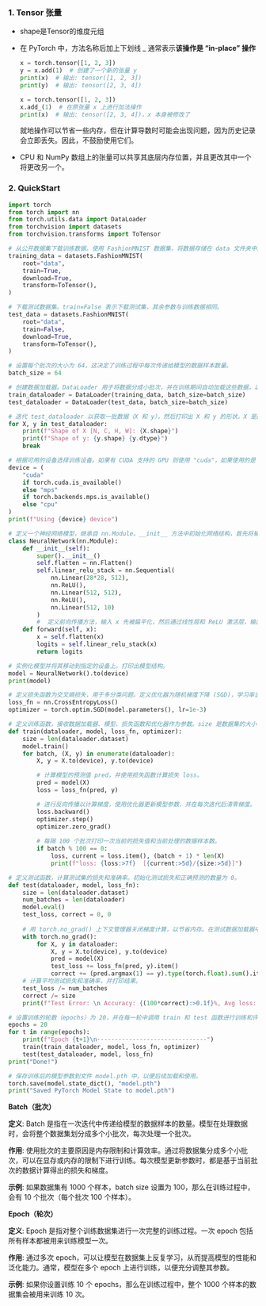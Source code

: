 ### 1. Tensor 张量

* shape是Tensor的维度元组

* 在 PyTorch 中，方法名称后加上下划线 _ 通常表示**该操作是 “in-place” 操作**

  ```python
  x = torch.tensor([1, 2, 3])
  y = x.add(1)  # 创建了一个新的张量 y
  print(x)  # 输出: tensor([1, 2, 3])
  print(y)  # 输出: tensor([2, 3, 4])
  ```

  ```python
  x = torch.tensor([1, 2, 3])
  x.add_(1)  # 在原张量 x 上进行加法操作
  print(x)  # 输出: tensor([2, 3, 4])，x 本身被修改了
  ```

  就地操作可以节省一些内存，但在计算导数时可能会出现问题，因为历史记录会立即丢失。因此，不鼓励使用它们。

* CPU 和 NumPy 数组上的张量可以共享其底层内存位置，并且更改其中一个将更改另一个。



### 2. QuickStart

```python
import torch
from torch import nn
from torch.utils.data import DataLoader
from torchvision import datasets
from torchvision.transforms import ToTensor

# 从公开数据集下载训练数据。使用 FashionMNIST 数据集，将数据存储在 data 文件夹中。train=True 表示下载训练集，download=True 表示如果数据集不存在则下载，transform=ToTensor() 将数据转换为 PyTorch 张量格式。
training_data = datasets.FashionMNIST(
    root="data",
    train=True,
    download=True,
    transform=ToTensor(),
)

# 下载测试数据集。train=False 表示下载测试集，其余参数与训练数据相同。
test_data = datasets.FashionMNIST(
    root="data",
    train=False,
    download=True,
    transform=ToTensor(),
)

# 设置每个批次的大小为 64，这决定了训练过程中每次传递给模型的数据样本数量。
batch_size = 64

# 创建数据加载器。DataLoader 用于将数据分成小批次，并在训练期间自动加载这些数据，以提高效率。
train_dataloader = DataLoader(training_data, batch_size=batch_size)
test_dataloader = DataLoader(test_data, batch_size=batch_size)

# 迭代 test_dataloader 以获取一批数据（X 和 y），然后打印出 X 和 y 的形状。X 是图像数据，y 是标签。break 语句确保只打印第一批数据的形状。
for X, y in test_dataloader:
    print(f"Shape of X [N, C, H, W]: {X.shape}")
    print(f"Shape of y: {y.shape} {y.dtype}")
    break

# 根据可用的设备选择训练设备。如果有 CUDA 支持的 GPU 则使用 "cuda"，如果使用的是 Apple 的 Metal Performance Shaders (MPS) 则使用 "mps"，否则使用 CPU。
device = (
    "cuda"
    if torch.cuda.is_available()
    else "mps"
    if torch.backends.mps.is_available()
    else "cpu"
)
print(f"Using {device} device")

# 定义一个神经网络模型，继承自 nn.Module。__init__ 方法中初始化网络结构，首先将输入图像扁平化，然后定义一个包含多个全连接层和 ReLU 激活函数的顺序模块。
class NeuralNetwork(nn.Module):
    def __init__(self):
        super().__init__()
        self.flatten = nn.Flatten()
        self.linear_relu_stack = nn.Sequential(
            nn.Linear(28*28, 512),
            nn.ReLU(),
            nn.Linear(512, 512),
            nn.ReLU(),
            nn.Linear(512, 10)
        )
		#  定义前向传播方法，输入 x 先被扁平化，然后通过线性层和 ReLU 激活层，输出logits（预测结果）。
    def forward(self, x):
        x = self.flatten(x)
        logits = self.linear_relu_stack(x)
        return logits

# 实例化模型并将其移动到指定的设备上。打印出模型结构。
model = NeuralNetwork().to(device)
print(model)

# 定义损失函数为交叉熵损失，用于多分类问题。定义优化器为随机梯度下降 (SGD)，学习率设为 0.001。
loss_fn = nn.CrossEntropyLoss()
optimizer = torch.optim.SGD(model.parameters(), lr=1e-3)

# 定义训练函数，接收数据加载器、模型、损失函数和优化器作为参数。size 是数据集的大小，调用 model.train() 将模型设置为训练模式。遍历数据加载器以获取每个批次的输入 X 和标签 y，并将它们移动到指定设备。
def train(dataloader, model, loss_fn, optimizer):
    size = len(dataloader.dataset)
    model.train()
    for batch, (X, y) in enumerate(dataloader):
        X, y = X.to(device), y.to(device)

        # 计算模型的预测值 pred，并使用损失函数计算损失 loss。
        pred = model(X)
        loss = loss_fn(pred, y)

        # 进行反向传播以计算梯度，使用优化器更新模型参数，并在每次迭代后清零梯度。
        loss.backward()
        optimizer.step()
        optimizer.zero_grad()
				
        # 每隔 100 个批次打印一次当前的损失值和当前处理的数据样本数。
        if batch % 100 == 0:
            loss, current = loss.item(), (batch + 1) * len(X)
            print(f"loss: {loss:>7f}  [{current:>5d}/{size:>5d}]")

# 定义测试函数，计算测试集的损失和准确率。初始化测试损失和正确预测的数量为 0。
def test(dataloader, model, loss_fn):
    size = len(dataloader.dataset)
    num_batches = len(dataloader)
    model.eval()
    test_loss, correct = 0, 0
    
    # 用 torch.no_grad() 上下文管理器关闭梯度计算，以节省内存。在测试数据加载器中遍历每个批次，将数据移动到设备并进行预测。计算总测试损失和正确预测的数量。
    with torch.no_grad():
        for X, y in dataloader:
            X, y = X.to(device), y.to(device)
            pred = model(X)
            test_loss += loss_fn(pred, y).item()
            correct += (pred.argmax(1) == y).type(torch.float).sum().item()
    # 计算平均测试损失和准确率，并打印结果。
    test_loss /= num_batches
    correct /= size
    print(f"Test Error: \n Accuracy: {(100*correct):>0.1f}%, Avg loss: {test_loss:>8f} \n")

# 设置训练的轮数（epochs）为 20，并在每一轮中调用 train 和 test 函数进行训练和评估。打印出每一轮的状态。
epochs = 20
for t in range(epochs):
    print(f"Epoch {t+1}\n-------------------------------")
    train(train_dataloader, model, loss_fn, optimizer)
    test(test_dataloader, model, loss_fn)
print("Done!")

# 保存训练后的模型参数到文件 model.pth 中，以便后续加载和使用。
torch.save(model.state_dict(), "model.pth")
print("Saved PyTorch Model State to model.pth")
```

**Batch（批次）**

**定义**: Batch 是指在一次迭代中传递给模型的数据样本的数量。模型在处理数据时，会将整个数据集划分成多个小批次，每次处理一个批次。

**作用**: 使用批次的主要原因是内存限制和计算效率。通过将数据集分成多个小批次，可以在显存或内存的限制下进行训练。每次模型更新参数时，都是基于当前批次的数据计算得出的损失和梯度。

**示例**: 如果数据集有 1000 个样本，batch size 设置为 100，那么在训练过程中，会有 10 个批次（每个批次 100 个样本）。

**Epoch（轮次）**

**定义**: Epoch 是指对整个训练数据集进行一次完整的训练过程。一次 epoch 包括所有样本都被用来训练模型一次。

**作用**: 通过多次 epoch，可以让模型在数据集上反复学习，从而提高模型的性能和泛化能力。通常，模型在多个 epoch 上进行训练，以便充分调整其参数。

**示例**: 如果你设置训练 10 个 epochs，那么在训练过程中，整个 1000 个样本的数据集会被用来训练 10 次。